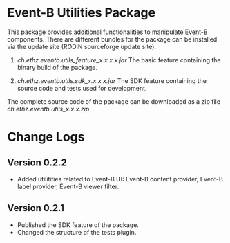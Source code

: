 Event-B Utilities Package
=========================
This package provides additional functionalities to manipulate Event-B components. There are different bundles for the package can be installed via the update site (RODIN sourceforge update site).

1. *ch.ethz.eventb.utils\_feature\_x.x.x.x.jar* The basic feature containing the binary build of the package.

2. *ch.ethz.eventb.utils.sdk\_x.x.x.x.jar* The SDK feature containing the source code and tests used for development.

The complete source code of the package can be downloaded as a zip file *ch.ethz.eventb.utils\_x.x.x.zip*

Change Logs
===========

Version 0.2.2
-------------

- Added utilitities related to Event-B UI: Event-B content provider, Event-B label
  provider, Event-B viewer filter.

Version 0.2.1
-------------
- Published the SDK feature of the package.
- Changed the structure of the tests plugin.
